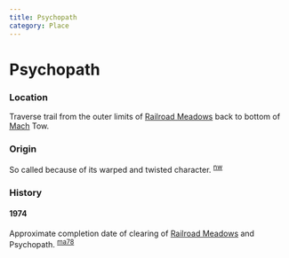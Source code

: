 ```yaml
---
title: Psychopath
category: Place
---
```

# Psychopath
### Location

Traverse trail from the outer limits of [Railroad Meadows](Railroad-Meadows) back to bottom of [Mach](Mach) Tow.

### Origin

So called because of its warped and twisted character. <sup>[nw][]</sup>

### History

#### 1974

Approximate completion date of clearing of [Railroad Meadows](Railroad-Meadows) and Psychopath. <sup>[ma78][]</sup>


[ma78]: Mountaineer-Annual#1978
[nw]: Names-Walt "Meany Names by Walter Little, 1984"
